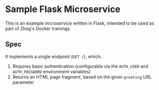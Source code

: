 # Sample Flask Microservice

This is an example microservice written in Flask, intended to be used as part of 2hog's Docker trainings.

## Spec
It implements a single endpoint (`GET /`), which:

1. Requires basic authentication (configurable via the `AUTH_USER` and `AUTH_PASSWORD` environment variables)
2. Returns an HTML page fragment, based on the given `greeting` URL parameter
